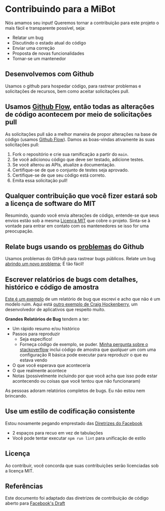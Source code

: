 # Contribuindo para a MiBot
Nós amamos seu input! Queremos tornar a contribuição para este projeto o mais fácil e transparente possível, seja:

- Relatar um bug
- Discutindo o estado atual do código
- Enviar uma correção
- Proposta de novas funcionalidades
- Tornar-se um mantenedor

## Desenvolvemos com Github
Usamos o github para hospedar código, para rastrear problemas e solicitações de recursos, bem como aceitar solicitações pull.

## Usamos [Github Flow](https://guides.github.com/introduction/flow/index.html), então todas as alterações de código acontecem por meio de solicitações pull
As solicitações pull são a melhor maneira de propor alterações na base de código (usamos [Github Flow](https://guides.github.com/introduction/flow/index.html)). Damos as boas-vindas ativamente às suas solicitações pull:

1. Fork o repositório e crie sua ramificação a partir do `main`.
2. Se você adicionou código que deve ser testado, adicione testes.
3. Se você alterou as APIs, atualize a documentação.
4. Certifique-se de que o conjunto de testes seja aprovado.
5. Certifique-se de que seu código está correto.
6. Emita essa solicitação pull!

## Qualquer contribuição que você fizer estará sob a licença de software do MIT
Resumindo, quando você envia alterações de código, entende-se que seus envios estão sob a mesma [Licença MIT](http://choosealicense.com/licenses/mit/) que cobre o projeto. Sinta-se à vontade para entrar em contato com os mantenedores se isso for uma preocupação.

## Relate bugs usando os [problemas](https://github.com/briandk/transcriptase-atom/issues) do Github 
Usamos problemas do GitHub para rastrear bugs públicos. Relate um bug [abrindo um novo problema](https://github.com/clcmo/MiBot/issues/new?assignees=&labels=&template=bug_report.md&title=); É tão fácil!

## Escrever relatórios de bugs com detalhes, histórico e código de amostra
[Este é um exemplo](http://stackoverflow.com/q/12488905/180626) de um relatório de bug que escrevi e acho que não é um modelo ruim. Aqui está [outro exemplo de Craig Hockenberry](http://www.openradar.me/11905408), um desenvolvedor de aplicativos que respeito muito.

**Grandes Relatórios de Bug** tendem a ter:

- Um rápido resumo e/ou histórico
- Passos para reproduzir
  - Seja específico!
  - Forneça código de exemplo, se puder. [Minha pergunta sobre o stackoverflow](http://stackoverflow.com/q/12488905/180626) inclui código de amostra que *qualquer um* com uma configuração R básica pode executar para reproduzir o que eu estava vendo
- O que você esperava que aconteceria
- O que realmente acontece
- Notas (possivelmente incluindo por que você acha que isso pode estar acontecendo ou coisas que você tentou que não funcionaram)

As pessoas adoram relatórios completos de bugs. Eu não estou nem brincando.

## Use um estilo de codificação consistente
Estou novamente pegando emprestado das [Diretrizes do Facebook](https://github.com/facebook/draft-js/blob/a9316a723f9e918afde44dea68b5f9f39b7d9b00/CONTRIBUTING.md)

* 2 espaços para recuo em vez de tabulações
* Você pode tentar executar `npm run lint` para unificação de estilo

## Licença
Ao contribuir, você concorda que suas contribuições serão licenciadas sob a licença MIT.

## Referências
Este documento foi adaptado das diretrizes de contribuição de código aberto para [Facebook's Draft](https://github.com/facebook/draft-js/blob/a9316a723f9e918afde44dea68b5f9f39b7d9b00/CONTRIBUTING.md)

